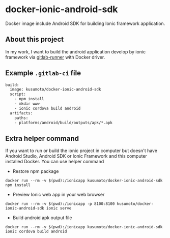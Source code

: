 # docker-ionic-android-sdk
Docker image include Android SDK for building Ionic framework application.

## About this project
In my work, I want to build the android application develop by ionic framework via [gitlab-runner](https://gitlab.com/gitlab-org/gitlab-runner) with Docker driver.

## Example `.gitlab-ci` file
```Dockerfile
build:
  image: kusumoto/docker-ionic-android-sdk
  script:
    - npm install
    - mkdir www
    - ionic cordova build android
  artifacts:
    paths:
    - platforms/android/build/outputs/apk/*.apk
```
## Extra helper command
If you want to run or build the ionic project in computer but doesn't have Android Studio, Android SDK or Ionic Framework and this computer installed Docker. You can use helper command  

- Restore npm package
```
docker run --rm -v $(pwd):/ionicapp kusumoto/docker-ionic-android-sdk npm install
```
- Preview Ionic web app in your web browser
```
docker run --rm -v $(pwd):/ionicapp -p 8100:8100 kusumoto/docker-ionic-android-sdk ionic serve
```
- Build android apk output file
```
docker run --rm -v $(pwd):/ionicapp kusumoto/docker-ionic-android-sdk ionic cordova build android
```
